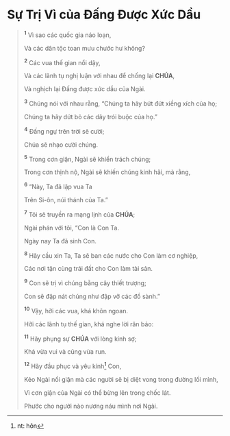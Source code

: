 # Sự Trị Vì của Đấng Được Xức Dầu

> <sup><b>1</b></sup> Vì sao các quốc gia náo loạn,
>
> Và các dân tộc toan mưu chước hư không?
>
> <sup><b>2</b></sup> Các vua thế gian nổi dậy,
>
> Và các lãnh tụ nghị luận với nhau để chống lại **CHÚA**,
>
> Và nghịch lại Đấng được xức dầu của Ngài.
>
> <sup><b>3</b></sup> Chúng nói với nhau rằng, “Chúng ta hãy bứt đứt xiềng xích của họ;
>
> Chúng ta hãy dứt bỏ các dây trói buộc của họ.”
>
> <sup><b>4</b></sup> Đấng ngự trên trời sẽ cười;
>
> Chúa sẽ nhạo cười chúng.
>
> <sup><b>5</b></sup> Trong cơn giận, Ngài sẽ khiển trách chúng;
>
> Trong cơn thịnh nộ, Ngài sẽ khiến chúng kinh hãi, mà rằng,
>
> <sup><b>6</b></sup> “Này, Ta đã lập vua Ta
>
> Trên Si-ôn, núi thánh của Ta.”
>
> <sup><b>7</b></sup> Tôi sẽ truyền ra mạng lịnh của **CHÚA**;
>
> Ngài phán với tôi, “Con là Con Ta.
>
> Ngày nay Ta đã sinh Con.
>
> <sup><b>8</b></sup> Hãy cầu xin Ta, Ta sẽ ban các nước cho Con làm cơ nghiệp,
>
> Các nơi tận cùng trái đất cho Con làm tài sản.
>
> <sup><b>9</b></sup> Con sẽ trị vì chúng bằng cây thiết trượng;
>
> Con sẽ đập nát chúng như đập vỡ các đồ sành.”
>
> <sup><b>10</b></sup> Vậy, hỡi các vua, khá khôn ngoan.
>
> Hỡi các lãnh tụ thế gian, khá nghe lời răn bảo:
>
> <sup><b>11</b></sup> Hãy phụng sự **CHÚA** với lòng kính sợ;
>
> Khá vừa vui và cũng vừa run.
>
> <sup><b>12</b></sup> Hãy đầu phục và yêu kính[^1-f560cbe7-b7ec-4f27-ade4-15e19e0278db] Con,
>
> Kẻo Ngài nổi giận mà các người sẽ bị diệt vong trong đường lối mình,
>
> Vì cơn giận của Ngài có thể bừng lên trong chốc lát.
>
> Phước cho người nào nương náu mình nơi Ngài.

[^1-f560cbe7-b7ec-4f27-ade4-15e19e0278db]: nt: hôn
